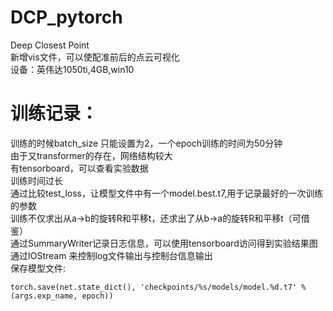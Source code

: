 # DCP_pytorch
Deep Closest Point</br>
新增vis文件，可以使配准前后的点云可视化</br>
设备：英伟达1050ti,4GB,win10</br>
# 训练记录：
训练的时候batch_size 只能设置为2，一个epoch训练的时间为50分钟</br>
由于又transformer的存在，网络结构较大</br>
有tensorboard，可以查看实验数据</br>
训练时间过长</br>
通过比较test_loss，让模型文件中有一个model.best.t7,用于记录最好的一次训练的参数</br>
训练不仅求出从a->b的旋转R和平移t，还求出了从b->a的旋转R和平移t（可借鉴）</br>
通过SummaryWriter记录日志信息，可以使用tensorboard访问得到实验结果图</br>
通过IOStream 来控制log文件输出与控制台信息输出</br>
保存模型文件:</br>
```
torch.save(net.state_dict(), 'checkpoints/%s/models/model.%d.t7' % (args.exp_name, epoch))
```


